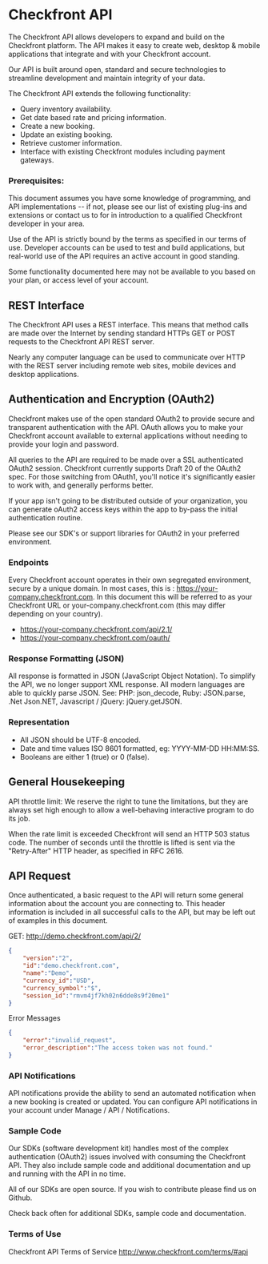 # Checkfront API


The Checkfront API allows developers to expand and build on the Checkfront platform. The API makes it easy to create web, desktop & mobile applications that integrate and with your Checkfront account.

Our API is built around open, standard and secure technologies to streamline development and maintain integrity of your data.

The Checkfront API extends the following functionality:

* Query inventory availability.
* Get date based rate and pricing information.
* Create a new booking.
* Update an existing booking.
* Retrieve customer information.
* Interface with existing Checkfront modules including payment gateways.

### Prerequisites:
This document assumes you have some knowledge of programming, and API implementations -- if not, please see our list of existing plug-ins and extensions or contact us to for in introduction to a qualified Checkfront developer in your area.

Use of the API is strictly bound by the terms as specified in our terms of use.
Developer accounts can be used to test and build applications, but real-world use of the API requires an active account in good standing.

Some functionality documented here may not be available to you based on your plan, or access level of your account.

## REST Interface

The Checkfront API uses a REST interface. This means that method calls are made over the Internet by sending standard HTTPs GET or POST requests to the Checkfront API REST server.

Nearly any computer language can be used to communicate over HTTP with the REST server including remote web sites, mobile devices and desktop applications.

## Authentication and Encryption (OAuth2)

Checkfront makes use of the open standard OAuth2 to provide secure and transparent authentication with the API. OAuth allows you to make your Checkfront account available to external applications without needing to provide your login and password.

All queries to the API are required to be made over a SSL authenticated OAuth2 session. Checkfront currently supports Draft 20 of the OAuth2 spec. For those switching from OAuth1, you'll notice it's significantly easier to work with, and generally performs better.

If your app isn't going to be distributed outside of your organization, you can generate oAuth2 access keys within the app to by-pass the initial authentication routine.

Please see our SDK's or support libraries for OAuth2 in your preferred environment.

### Endpoints

Every Checkfront account operates in their own segregated environment, secure by a unique domain. In most cases, this is : https://your-company.checkfront.com. In this document this will be referred to as your Checkfront URL or your-company.checkfront.com (this may differ depending on your country).

* https://your-company.checkfront.com/api/2.1/
* https://your-company.checkfront.com/oauth/

### Response Formatting (JSON)

All response is formatted in JSON (JavaScript Object Notation). To simplify the API, we no longer support XML response. All modern languages are able to quickly parse JSON. See: PHP: json_decode, Ruby: JSON.parse, .Net Json.NET, Javascript / jQuery: jQuery.getJSON.

### Representation

* All JSON should be UTF-8 encoded.
* Date and time values ISO 8601 formatted, eg: YYYY-MM-DD HH:MM:SS.
* Booleans are either 1 (true) or 0 (false).

## General Housekeeping

API throttle limit: We reserve the right to tune the limitations, but they are always set high enough to allow a well-behaving interactive program to do its job.

When the rate limit is exceeded Checkfront will send an HTTP 503 status code. The number of seconds until the throttle is lifted is sent via the "Retry-After" HTTP header, as specified in RFC 2616.

## API Request

Once authenticated, a basic request to the API will return some general information about the account you are connecting to. This header information is included in all successful calls to the API, but may be left out of examples in this document.

GET: http://demo.checkfront.com/api/2/

```json
{
    "version":"2",
    "id":"demo.checkfront.com",
    "name":"Demo",
    "currency_id":"USD",
    "currency_symbol":"$",
    "session_id":"rmvm4jf7kh02n6dde8s9f20me1"
}
```

Error Messages
```json
{
    "error":"invalid_request",
    "error_description":"The access token was not found."
}
```

### API Notifications

API notifications provide the ability to send an automated notification when a new booking is created or updated. You can configure API notifications in your account under Manage / API / Notifications.


### Sample Code

Our SDKs (software development kit) handles most of the complex authentication (OAuth2) issues involved with consuming the Checkfront API. They also include sample code and additional documentation and up and running with the API in no time.

All of our SDKs are open source. If you wish to contribute please find us on Github.

Check back often for additional SDKs, sample code and documentation.

### Terms of Use

Checkfront API Terms of Service http://www.checkfront.com/terms/#api





